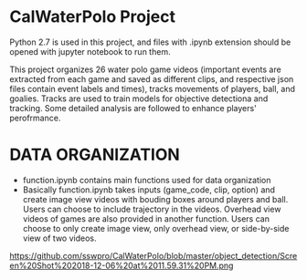 # CalWaterPolo Project

Python 2.7 is used in this project, and files with .ipynb extension should be opened with jupyter notebook to run them.

This project organizes 26 water polo game videos (important events are extracted from each game and saved as different clips, and respective json files contain event labels and times), tracks movements of players, ball, and goalies. Tracks are used to train models for objective detectiona and tracking. Some detailed analysis are followed to enhance players' perofrmance.

# DATA ORGANIZATION

- function.ipynb contains main functions used for data organization
- Basically function.ipynb takes inputs (game_code, clip, option) and create image view videos with bouding boxes around players and ball. Users can choose to include trajectory in the videos. Overhead view videos of games are also provided in another function. Users can choose to only create image view, only overhead view, or side-by-side view of two videos.

https://github.com/sswpro/CalWaterPolo/blob/master/object_detection/Screen%20Shot%202018-12-06%20at%2011.59.31%20PM.png
